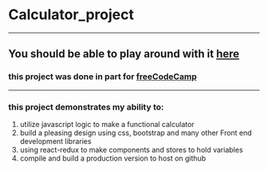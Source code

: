 # Calculator_project
***
## You should be able to play around with it [here]('https://jax-man.github.io/Calculator_Project/')

### this project was done in part for [freeCodeCamp](https://freeCodecamp.org)
***
### this project demonstrates my ability to: 

1. utilize javascript logic to make a functional calculator
2. build a pleasing design using css, bootstrap and many other Front end development libraries
3. using react-redux to make components and stores to hold variables
4. compile and build a production version to host on github
